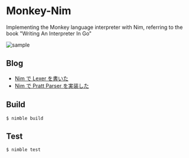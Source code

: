 # Monkey-Nim

Implementing the Monkey language interpreter with Nim, referring to the book "Writing An Interpreter In Go"

![sample](https://github.com/mrsekut/monkey-nim/blob/master/img/interp.gif)

## Blog

- [Nim で Lexer を書いた](https://mrsekut.site/?p=3263)
- [Nim で Pratt Parser を実装した](https://mrsekut.site/?p=3271)

## Build

`$ nimble build`

## Test

`$ nimble test`
